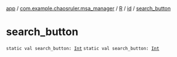 [app](../../../index.md) / [com.example.chaosruler.msa_manager](../../index.md) / [R](../index.md) / [id](index.md) / [search_button](.)

# search_button

`static val search_button: `[`Int`](https://kotlinlang.org/api/latest/jvm/stdlib/kotlin/-int/index.html)
`static val search_button: `[`Int`](https://kotlinlang.org/api/latest/jvm/stdlib/kotlin/-int/index.html)